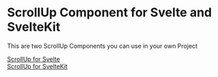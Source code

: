 # ScrollUp Component for Svelte and SvelteKit

This are two ScrollUp Components you can use in your own Project

[ScrollUp for Svelte](https://github.com/MoinJulian/ScrollUp-Component/blob/main/ScrollUp.svelte)  
[ScrollUp for SvelteKit](https://github.com/MoinJulian/ScrollUp-Component/blob/main/ScrollUp%20for%20SvelteKit.svelte)
